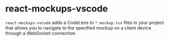 # react-mockups-vscode

`react-mockups-vscode` adds a CodeLens to `*.mockup.tsx` files in your project that allows you to navigate to the specified mockup on a client device through a WebSocket connection.
